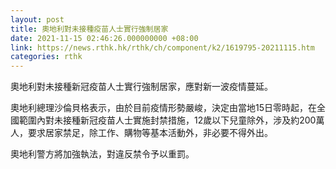 ```yaml
---
layout: post
title: 奧地利對未接種疫苗人士實行強制居家
date: 2021-11-15 02:46:26.000000000 +08:00
link: https://news.rthk.hk/rthk/ch/component/k2/1619795-20211115.htm
categories: rthk
---
```


奧地利對未接種新冠疫苗人士實行強制居家，應對新一波疫情蔓延。

奧地利總理沙倫貝格表示，由於目前疫情形勢嚴峻，決定由當地15日零時起，在全國範圍內對未接種新冠疫苗人士實施封禁措施，12歲以下兒童除外，涉及約200萬人，要求居家禁足，除工作、購物等基本活動外，非必要不得外出。

奧地利警方將加強執法，對違反禁令予以重罰。
